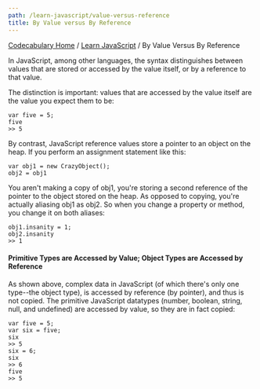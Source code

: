 ```yaml
---
path: /learn-javascript/value-versus-reference
title: By Value versus By Reference
---
```

[Codecabulary Home](/) / [Learn JavaScript](/learn-javascript) / By Value Versus By Reference

<!-- ---title: By Value versus By Reference -->

In JavaScript, among other languages, the syntax distinguishes between values that are stored or accessed by the value itself, or by a reference to that value.

The distinction is important: values that are accessed by the value itself are the value you expect them to be:

	var five = 5;
	five
	>> 5
	
By contrast, JavaScript reference values store a pointer to an object on the heap. If you perform an assignment statement like this:

	var obj1 = new CrazyObject();
	obj2 = obj1
	
You aren't making a copy of obj1, you're storing a second reference of the pointer to the object stored on the heap. As opposed to copying, you're actually aliasing obj1 as obj2. So when you change a property or method, you change it on both aliases:

	obj1.insanity = 1;
	obj2.insanity
	>> 1
	
#### Primitive Types are Accessed by Value; Object Types are Accessed by Reference

As shown above, complex data in JavaScript (of which there's only one type--the object type), is accessed by reference (by pointer), and thus is not copied. The primitive JavaScript datatypes (number, boolean, string, null, and undefined) are accessed by value, so they are in fact copied:

	var five = 5;
	var six = five;
	six
	>> 5
	six = 6;
	six
	>> 6
	five
	>> 5
	
